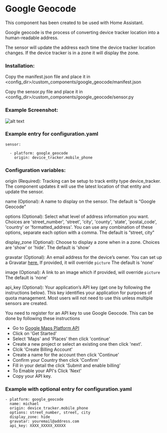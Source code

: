 # Google Geocode

This component has been created to be used with Home Assistant.

Google geocode is the process of converting device tracker location into a human-readable address.

The sensor will update the address each time the device tracker location changes. If the device tracker is in a zone it will display the zone.

### Installation:

Copy the manifest.json file and place it in <config_dir>/custom_components/google_geocode/manifest.json

Copy the sensor.py file and place it in <config_dir>/custom_components/google_geocode/sensor.py

### Example Screenshot:
![alt text](https://github.com/michaelmcarthur/GoogleGeocode-HASS/blob/master/Google_Geocode_Screenshot.png "Screenshot")

### Example entry for configuration.yaml
```
sensor:

  - platform: google_geocode
    origin: device_tracker.mobile_phone
```
### Configuration variables:

origin (Required): Tracking can be setup to track entity type device_tracker. The component updates it will use the latest location of that entity and update the sensor.

name (Optional): A name to display on the sensor. The default is “Google Geocode"

options (Optional): Select what level of address information you want. Choices are 'street_number', 'street', 'city', 'county', 'state', 'postal_code', 'country' or 'formatted_address'. You can use any combination of these options, separate each option with a comma. The default is “street, city"

display_zone (Optional): Choose to display a zone when in a zone. Choices are 'show' or 'hide'. The default is 'show'

gravatar (Optional): An email address for the device’s owner. You can set up a Gravatar [here.](https://gravatar.com) If provided, it will override `picture` The default is 'none'

image (Optional): A link to an image which if provided, will override `picture` The default is 'none'

api_key (Optional): Your application’s API key (get one by following the instructions below). This key identifies your application for purposes of quota management. Most users will not need to use this unless multiple sensors are created.

You need to register for an API key to use Google Geocode. This can be done by following these instructions
* Go to [Google Maps Platform API](https://cloud.google.com/maps-platform/#get-started)
* Click on 'Get Started'
* Select 'Maps' and 'Places' then click 'continue'
* Create a new project or select an existing one then click 'next'.
* Clcik 'Create Billing Account'
* Create a name for the account then click 'Continue'
* Confirm your Country then click 'Confirm'
* Fill in your detail the click 'Submit and enable billing'
* To Emable your API's Click 'Next'
* Copy your API key.


### Example with optional entry for configuration.yaml
```
- platform: google_geocode
  name: michael
  origin: device_tracker.mobile_phone
  options: street_number, street, city
  display_zone: hide
  gravatar: youremail@address.com
  api_key: XXXX_XXXXX_XXXXX
```
